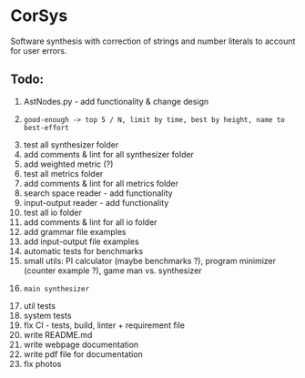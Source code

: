 # CorSys
Software synthesis with correction of strings and number literals to account for user errors.

## Todo:
1) AstNodes.py - add functionality & change design
2)     good-enough -> top 5 / N, limit by time, best by height, name to best-effort
3) test all synthesizer folder
4) add comments & lint for all synthesizer folder
5) add weighted metric (?)
6) test all metrics folder
7) add comments & lint for all metrics folder
8) search space reader - add functionality
9) input-output reader - add functionality
10) test all io folder
11) add comments & lint for all io folder
12) add grammar file examples
13) add input-output file examples
14) automatic tests for benchmarks
15) small utils: PI calculator (maybe benchmarks ?), program minimizer (counter example ?), game man vs. synthesizer
16)     main synthesizer
17) util tests
18) system tests
19) fix CI - tests, build, linter + requirement file
20) write README.md
21) write webpage documentation
22) write pdf file for documentation
23) fix photos
